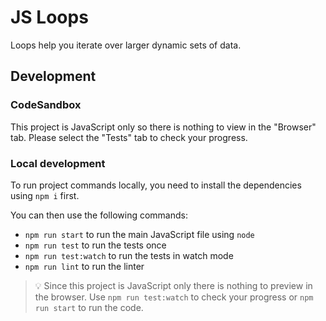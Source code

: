 # JS Loops

Loops help you iterate over larger dynamic sets of data.

## Development

### CodeSandbox

This project is JavaScript only so there is nothing to view in the "Browser" tab. Please select the "Tests" tab to check your progress.

### Local development

To run project commands locally, you need to install the dependencies using `npm i` first.

You can then use the following commands:

- `npm run start` to run the main JavaScript file using `node`
- `npm run test` to run the tests once
- `npm run test:watch` to run the tests in watch mode
- `npm run lint` to run the linter

> 💡 Since this project is JavaScript only there is nothing to preview in the browser. Use `npm run test:watch` to check your progress or `npm run start` to run the code.
